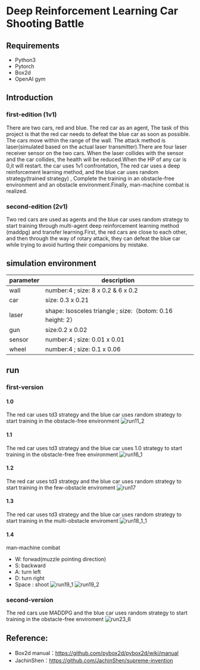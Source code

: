 # Deep Reinforcement Learning Car Shooting Battle
## Requirements
- Python3
- Pytorch
- Box2d
- OpenAI gym 

## Introduction

### first-edition (1v1)
There are two cars, red and blue. The red car as an agent, The task of this project is that the red car needs to defeat the blue car as soon as possible. The cars move within the range of the wall. The attack method is laser(simulated based on the actual laser transmitter).There are four laser receiver sensor on the two cars. When the laser collides with the sensor and the car collides, the health will be reduced.When the HP of any car is 0,it will restart. the car uses 1v1 confrontation, The red car uses a deep reinforcement learning method, and the blue car uses random strategy(trained strategy) , Complete the training in an obstacle-free environment and an obstacle environment.Finally, man-machine combat is realized.

### second-edition (2v1)
Two red cars are used as agents and the blue car uses random strategy to start training through multi-agent deep reinforcement learning method (maddpg) and transfer learning.First, the red  cars are close to each other, and then through the way of rotary attack,  they can defeat the blue car while trying to avoid hurting their companions by mistake.

## simulation environment 

| parameter   |  description  |
| ----  | ----  |
| wall | number:4 ; size: 8 x 0.2 & 6 x 0.2 |
| car | size: 0.3 x 0.21 |
| laser | shape: Isosceles triangle ; size:（botom: 0.16 height: 2） |
| gun | size:0.2 x 0.02 |
| sensor | number:4 ; size: 0.01 x 0.01 |
| wheel | number:4 ; size: 0.1 x 0.06 |


## run

### first-version
#### 1.0 
The red car uses td3 strategy and the blue car uses random strategy to start training in the obstacle-free  environment
![run11_2](imgs/run11_2.gif)
#### 1.1 
The red car uses td3 strategy and the blue car uses 1.0 strategy to start training in the obstacle-free free environment
![run16_1](imgs/run16_1.gif)

#### 1.2 
The red car uses td3 strategy and the blue car uses random strategy to start training in the few-obstacle enviroment
![run17](imgs/run17.gif)

#### 1.3 
The red car uses td3 strategy and the blue car uses random strategy to start training in the multi-obstacle enviroment
![run18_1_1](imgs/run18_1_1.gif)

#### 1.4 
man-machine combat 
- W: forwad(muzzle pointing direction)
- S: backward
- A: turn left
- D: turn right
- Space : shoot
![run19_1](imgs/run19_1.gif)
![run19_2](imgs/run19_2.gif)

### second-version
The red cars use MADDPG and the blue car uses random strategy to start training in the obstacle-free enviroment
![run23_6](imgs/run23_6.gif)
## Reference:
- Box2d manual：https://github.com/pybox2d/pybox2d/wiki/manual 
- JachinShen：https://github.com/JachinShen/supreme-invention


